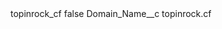 <?xml version="1.0" encoding="UTF-8"?>
<CustomMetadata xmlns="http://soap.sforce.com/2006/04/metadata" xmlns:xsi="http://www.w3.org/2001/XMLSchema-instance" xmlns:xsd="http://www.w3.org/2001/XMLSchema">
    <label>topinrock_cf</label>
    <protected>false</protected>
    <values>
        <field>Domain_Name__c</field>
        <value xsi:type="xsd:string">topinrock.cf</value>
    </values>
</CustomMetadata>
